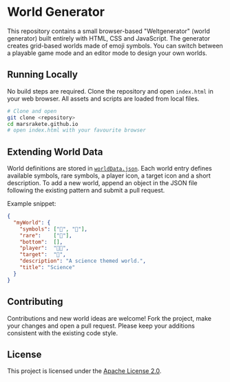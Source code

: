 # World Generator

This repository contains a small browser-based "Weltgenerator" (world generator) built entirely with HTML, CSS and JavaScript. The generator creates grid-based worlds made of emoji symbols. You can switch between a playable game mode and an editor mode to design your own worlds.

## Running Locally

No build steps are required. Clone the repository and open `index.html` in your web browser. All assets and scripts are loaded from local files.

```bash
# Clone and open
git clone <repository>
cd marsrakete.github.io
# open index.html with your favourite browser
```

## Extending World Data

World definitions are stored in [`worldData.json`](worldData.json). Each world entry defines available symbols, rare symbols, a player icon, a target icon and a short description. To add a new world, append an object in the JSON file following the existing pattern and submit a pull request.

Example snippet:

```json
{
  "myWorld": {
    "symbols": ["🧪", "🔬"],
    "rare":    ["👾"],
    "bottom":  [],
    "player":  "🧑‍🔬",
    "target":  "🧬",
    "description": "A science themed world.",
    "title": "Science"
  }
}
```

## Contributing

Contributions and new world ideas are welcome! Fork the project, make your changes and open a pull request. Please keep your additions consistent with the existing code style.

## License

This project is licensed under the [Apache License 2.0](LICENSE).
